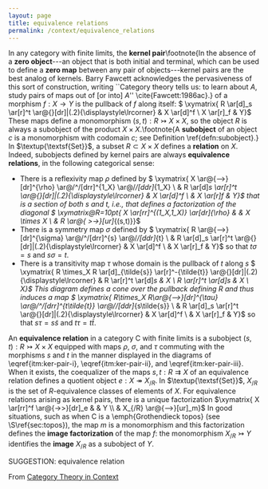 ```yaml
---
layout: page
title: equivalence relations
permalink: /context/equivalence_relations
---
```

 In any category with finite limits,  the **kernel pair**\footnote{In the absence of a **zero object**---an object that is both initial and terminal, which can be used to define a **zero map** between any pair of objects---kernel pairs are the best analog of kernels. Barry Fawcett acknowledges the pervasiveness of this sort of construction, writing  ``Category theory tells us: to learn about $A$, study pairs of maps out of [or into] $A$'' \cite{Fawcett:1986ac}.} of a morphism $f : X \to Y$ is the pullback of $f$ along itself:
$ \xymatrix{ R \ar[d]_s \ar[r]^t \ar@{}[dr]|(.2){\displaystyle\lrcorner} & X \ar[d]^f \\ X \ar[r]_f & Y}$ These maps define a monomorphism $(s,t) : R \rightarrowtail X \times X$, so the object $R$ is always a subobject of the product $X \times X$.\footnote{A **subobject** of an object $c$ is a monomorphism with codomain $c$; see Definition \ref{defn:subobject}.} In $\textup{\textsf{Set}}$, a subset $R \subset X \times X$ defines a **relation** on $X$. Indeed, subobjects defined by kernel pairs are always **equivalence relations**,  in the following categorical sense:

-  There is a reflexivity map $\rho$ defined by $ \xymatrix{ X \ar@{-->}[dr]^{\rho} \ar@/^/[drr]^{1_X} \ar@/_/[ddr]_{1_X}  \\ & R \ar[d]_s \ar[r]^t \ar@{}[dr]|(.2){\displaystyle\lrcorner} & X \ar[d]^f \\ & X \ar[r]_f & Y}$
that is a section of both $s$ and $t$, i.e., that defines a factorization of the diagonal $ \xymatrix@R=10pt{ X \ar[rr]^{(1_X,1_X)} \ar[dr]_{\rho} & & X \times X \\ & R \ar@{ >->}[ur]_{(s,t)}}$
-  There is a symmetry map $\sigma$ defined by $ \xymatrix{ R \ar@{-->}[dr]^{\sigma} \ar@/^/[drr]^{s} \ar@/_/[ddr]_{t}  \\ & R \ar[d]_s \ar[r]^t \ar@{}[dr]|(.2){\displaystyle\lrcorner} & X \ar[d]^f \\ & X \ar[r]_f & Y}$ so that $t \sigma =s$ and $s \sigma = t$.
-  There is a transitivity map $\tau$ whose domain is the pullback of $t$ along $s$
$ \xymatrix{ R \times_X R \ar[d]_{\tilde{s}} \ar[r]^-{\tilde{t}} \ar@{}[dr]|(.2){\displaystyle\lrcorner} & R \ar[r]^t \ar[d]_s & X \\ R \ar[r]^t \ar[d]_s & X \\ X}$  This diagram defines a cone over the pullback defining $R$ and thus induces a map
$ \xymatrix{ R\times_X R\ar@{-->}[dr]^{\tau} \ar@/^/[drr]^{t\tilde{t}} \ar@/_/[ddr]_{s\tilde{s}}  \\ & R \ar[d]_s \ar[r]^t \ar@{}[dr]|(.2){\displaystyle\lrcorner} & X \ar[d]^f \\ & X \ar[r]_f & Y}$ so that $s\tau = s \tilde{s}$ and $t \tau = t\tilde{t}$.

An  **equivalence relation** in a category $\mathsf{C}$ with finite limits is a subobject $(s,t) : R \rightarrowtail X \times X$ equipped with maps $\rho$, $\sigma$, and $\tau$ commuting with the morphisms $s$ and $t$ in the manner displayed in the diagrams of \eqref{itm:ker-pair-i}, \eqref{itm:ker-pair-ii}, and \eqref{itm:ker-pair-iii}. When it exists, the coequalizer of the maps $s,t : R \rightrightarrows X$ of an equivalence relation defines a quotient object $e : X \twoheadrightarrow X_{/R}$. In $\textup{\textsf{Set}}$, $X_{/R}$ is the set of $R$-equivalence classes of elements of $X$. For equivalence relations arising as kernel pairs, there is a unique factorization
$\xymatrix{ X \ar[rr]^f \ar@{->>}[dr]_e & & Y \\ & X_{/R} \ar@{-->}[ur]_m}$ In good situations, such as when $\mathsf{C}$ is a  \emph{Grothendieck topos} (see \S\ref{sec:topos}), the map $m$ is a monomorphism and this factorization defines the **image factorization** of the map $f$: the monomorphism $X_{/R} \rightarrowtail Y$ identifies the **image** $X_{/R}$ as a subobject of $Y$.


SUGGESTION: equivalence relation

From [Category Theory in Context](https://mathgloss.github.io/MathGloss/context.html)